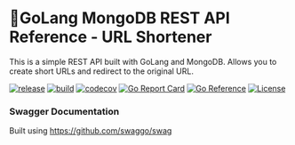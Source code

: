 # 🚀GoLang MongoDB REST API Reference - URL Shortener
This is a simple REST API built with GoLang and MongoDB.
Allows you to create short URLs and redirect to the original URL.

[![release](https://github.com/rrajesh1979/go-mongo-rest-ref/actions/workflows/goreleaser.yml/badge.svg)](https://github.com/rrajesh1979/go-mongo-rest-ref/actions/workflows/goreleaser.yml)
[![build](https://github.com/rrajesh1979/go-mongo-rest-ref/actions/workflows/ci.yml/badge.svg)](https://github.com/rrajesh1979/go-mongo-rest-ref/actions/workflows/ci.yml)
[![codecov](https://codecov.io/gh/rrajesh1979/go-mongo-rest-ref/branch/master/graph/badge.svg?token=DFFL1AT2B0)](https://codecov.io/gh/rrajesh1979/go-mongo-rest-ref)
[![Go Report Card](https://goreportcard.com/badge/github.com/rrajesh1979/go-mongo-rest-ref)](https://goreportcard.com/report/github.com/rrajesh1979/go-mongo-rest-ref)
[![Go Reference](https://pkg.go.dev/badge/github.com/rrajesh1979/go-mongo-rest-ref.svg)](https://pkg.go.dev/github.com/rrajesh1979/go-mongo-rest-ref)
[![License](https://img.shields.io/badge/License-MIT-blue.svg)](https://opensource.org/licenses/MIT)


### Swagger Documentation
Built using https://github.com/swaggo/swag